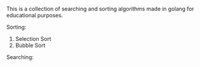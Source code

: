 This is a collection of searching and sorting algorithms made in golang for educational purposes.

Sorting:
1. Selection Sort
2. Bubble Sort

Searching:
